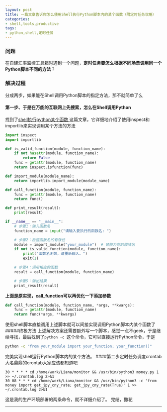 ```yaml
---
layout: post
title: 一篇文章告诉你怎么使用Shell执行Python脚本内的某个函数（附定时任务攻略）
categories:
- shell,tools,productive
tags:
- python,shell,定时任务
---
```

### 问题
在自建汇率监控工具箱时遇到一个问题，**定时任务要怎么根据不同场景调用同一个Python脚本不同的方法**？
### 解决过程
分成两步，如果能在Shell调用Python脚本的指定方法，那不就简单了么
#### 第一步、于是在万能的互联网上先搜索，怎么在Shell调用Python
找到了[shell执行python某个函数 ](https://blog.51cto.com/u_16213444/7769335)这篇文章，它详细地介绍了使用inspect和importlib来实现调用某个方法的方法
```python
import inspect
import importlib

def is_valid_function(module, function_name):
    if not hasattr(module, function_name):
        return False
    func = getattr(module, function_name)
    return inspect.isfunction(func)

def import_module(module_name):
    return importlib.import_module(module_name)

def call_function(module, function_name):
    func = getattr(module, function_name)
    return func()

def print_result(result):
    print(result)

if __name__ == "__main__":
    # 步骤1：输入函数名
    function_name = input("请输入要执行的函数名: ")

    # 步骤2：检查函数名的有效性
    module = import_module("your_module")  # 替换为你的模块名
    if not is_valid_function(module, function_name):
        print("函数名无效，请重新输入。")
        exit(1)

    # 步骤4：调用相应的函数
    result = call_function(module, function_name)

    # 步骤5：输出结果
    print_result(result)
```
**上面是原实现，call_function可以再优化一下添加参数**
```python
def call_function(module, function_name, *args, **kwargs):
    func = getattr(module, function_name)
    return func(*args, **kwargs)

```
使用shell脚本直接调用上述脚本就可以间接实现调用Python脚本内某个函数了
#####终极方法
上述解决方案还需要额外写一个脚本，感觉一点不geek，于是继续寻找，最后找到了`python -c `这个命令，它可以直接运行Python命令，于是
```bash
python -c "from your_module import your_function; your_function()"
```
完美实现shell运行Python脚本内的某个方法。
####第二步定时任务调度crontab
大名鼎鼎的crontab大家应该都知道吧
```
30 * * * * cd /home/work/Liana/monitor && /usr/bin/python3 money.py 1 >> ~/.crontab.log 2>&1
30 08 * * * cd /home/work/Liana/monitor && /usr/bin/python3 -c 'from money import get_jpy_cny_rate; get_jpy_cny_rate(True)' 1 >> ~/.crontab.log 2>&1
```
这是我的生产环境部署的两条命令，就不详细介绍了。
完结，撒花

----
